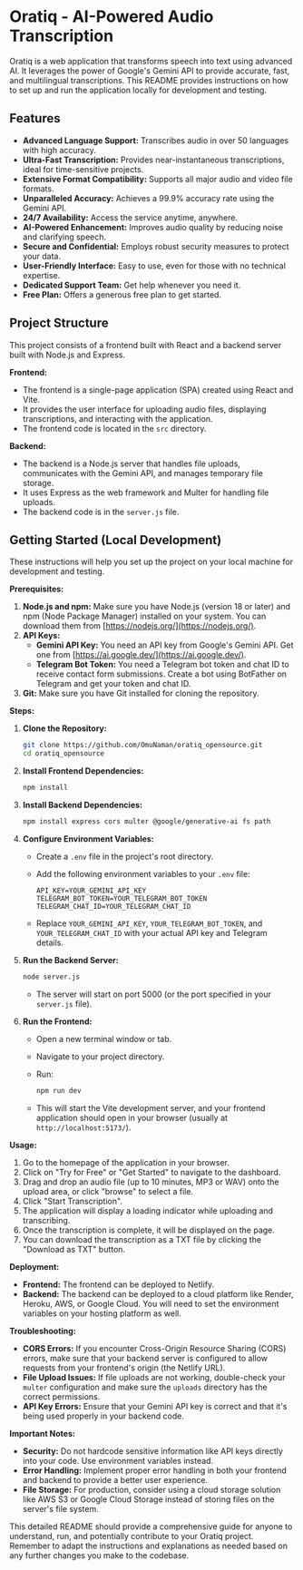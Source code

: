 # Oratiq - AI-Powered Audio Transcription

Oratiq is a web application that transforms speech into text using advanced AI. It leverages the power of Google's Gemini API to provide accurate, fast, and multilingual transcriptions. This README provides instructions on how to set up and run the application locally for development and testing.

## Features

*   **Advanced Language Support:** Transcribes audio in over 50 languages with high accuracy.
*   **Ultra-Fast Transcription:** Provides near-instantaneous transcriptions, ideal for time-sensitive projects.
*   **Extensive Format Compatibility:** Supports all major audio and video file formats.
*   **Unparalleled Accuracy:** Achieves a 99.9% accuracy rate using the Gemini API.
*   **24/7 Availability:** Access the service anytime, anywhere.
*   **AI-Powered Enhancement:** Improves audio quality by reducing noise and clarifying speech.
*   **Secure and Confidential:** Employs robust security measures to protect your data.
*   **User-Friendly Interface:** Easy to use, even for those with no technical expertise.
*   **Dedicated Support Team:** Get help whenever you need it.
*   **Free Plan:** Offers a generous free plan to get started.

## Project Structure

This project consists of a frontend built with React and a backend server built with Node.js and Express.

**Frontend:**

*   The frontend is a single-page application (SPA) created using React and Vite.
*   It provides the user interface for uploading audio files, displaying transcriptions, and interacting with the application.
*   The frontend code is located in the `src` directory.

**Backend:**

*   The backend is a Node.js server that handles file uploads, communicates with the Gemini API, and manages temporary file storage.
*   It uses Express as the web framework and Multer for handling file uploads.
*   The backend code is in the `server.js` file.

## Getting Started (Local Development)

These instructions will help you set up the project on your local machine for development and testing.

**Prerequisites:**

1. **Node.js and npm:** Make sure you have Node.js (version 18 or later) and npm (Node Package Manager) installed on your system. You can download them from [https://nodejs.org/](https://nodejs.org/).
2. **API Keys:**
    *   **Gemini API Key:** You need an API key from Google's Gemini API. Get one from [https://ai.google.dev/](https://ai.google.dev/).
    *   **Telegram Bot Token:** You need a Telegram bot token and chat ID to receive contact form submissions. Create a bot using BotFather on Telegram and get your token and chat ID.
3. **Git:** Make sure you have Git installed for cloning the repository.

**Steps:**

1. **Clone the Repository:**

    ```bash
    git clone https://github.com/OmuNaman/oratiq_opensource.git
    cd oratiq_opensource
    ```

2. **Install Frontend Dependencies:**

    ```bash
    npm install
    ```

3. **Install Backend Dependencies:**

    ```bash
    npm install express cors multer @google/generative-ai fs path
    ```

4. **Configure Environment Variables:**

    *   Create a  `.env`  file in the project's root directory.
    *   Add the following environment variables to your  `.env`  file:

        ```
        API_KEY=YOUR_GEMINI_API_KEY
        TELEGRAM_BOT_TOKEN=YOUR_TELEGRAM_BOT_TOKEN
        TELEGRAM_CHAT_ID=YOUR_TELEGRAM_CHAT_ID
        ```

    *   Replace  `YOUR_GEMINI_API_KEY`,  `YOUR_TELEGRAM_BOT_TOKEN`, and  `YOUR_TELEGRAM_CHAT_ID`  with your actual API key and Telegram details.

5. **Run the Backend Server:**

    ```bash
    node server.js
    ```

    *   The server will start on port 5000 (or the port specified in your  `server.js`  file).

6. **Run the Frontend:**

    *   Open a new terminal window or tab.
    *   Navigate to your project directory.
    *   Run:

        ```bash
        npm run dev
        ```

    *   This will start the Vite development server, and your frontend application should open in your browser (usually at  `http://localhost:5173/`).

**Usage:**

1. Go to the homepage of the application in your browser.
2. Click on "Try for Free" or "Get Started" to navigate to the dashboard.
3. Drag and drop an audio file (up to 10 minutes, MP3 or WAV) onto the upload area, or click "browse" to select a file.
4. Click "Start Transcription".
5. The application will display a loading indicator while uploading and transcribing.
6. Once the transcription is complete, it will be displayed on the page.
7. You can download the transcription as a TXT file by clicking the "Download as TXT" button.

**Deployment:**

*   **Frontend:** The frontend can be deployed to Netlify.
*   **Backend:** The backend can be deployed to a cloud platform like Render, Heroku, AWS, or Google Cloud. You will need to set the environment variables on your hosting platform as well.

**Troubleshooting:**

*   **CORS Errors:** If you encounter Cross-Origin Resource Sharing (CORS) errors, make sure that your backend server is configured to allow requests from your frontend's origin (the Netlify URL).
*   **File Upload Issues:** If file uploads are not working, double-check your  `multer`  configuration and make sure the  `uploads`  directory has the correct permissions.
*   **API Key Errors:** Ensure that your Gemini API key is correct and that it's being used properly in your backend code.

**Important Notes:**

*   **Security:** Do not hardcode sensitive information like API keys directly into your code. Use environment variables instead.
*   **Error Handling:** Implement proper error handling in both your frontend and backend to provide a better user experience.
*   **File Storage:** For production, consider using a cloud storage solution like AWS S3 or Google Cloud Storage instead of storing files on the server's file system.

This detailed README should provide a comprehensive guide for anyone to understand, run, and potentially contribute to your Oratiq project. Remember to adapt the instructions and explanations as needed based on any further changes you make to the codebase.
